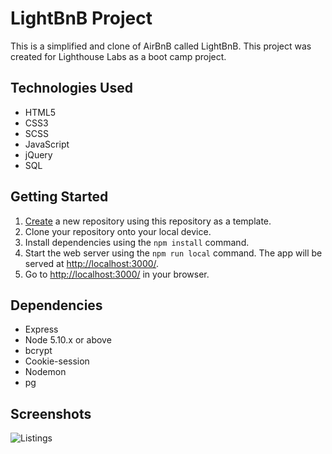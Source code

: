 # LightBnB Project

This is a simplified and clone of AirBnB called LightBnB. This project was created for Lighthouse Labs as a boot camp project.

## Technologies Used

- HTML5
- CSS3
- SCSS
- JavaScript
- jQuery
- SQL

## Getting Started

1. [Create](https://docs.github.com/en/repositories/creating-and-managing-repositories/creating-a-repository-from-a-template) a new repository using this repository as a template.
2. Clone your repository onto your local device.
3. Install dependencies using the `npm install` command.
4. Start the web server using the `npm run local` command. The app will be served at <http://localhost:3000/>.
5. Go to <http://localhost:3000/> in your browser.

## Dependencies

- Express
- Node 5.10.x or above
- bcrypt
- Cookie-session
- Nodemon
- pg

## Screenshots
![Listings]("https://github.com/ricomortus/LightBnB/blob/main/docs/Listings.png")
